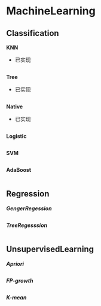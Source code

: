# MachineLearning
## Classification
**KNN**
- 已实现
```

```

**Tree**
- 已实现
```

```
**Native**
- 已实现
```

```
**Logistic**
```

```
**SVM**
```

```
**AdaBoost**
```

```
 
## Regression
***GengerRegession***
```

```
***TreeRegesssion***
```

```
## UnsupervisedLearning
***Apriori***
```

```
***FP-growth***
```

```
***K-mean***
```

```
